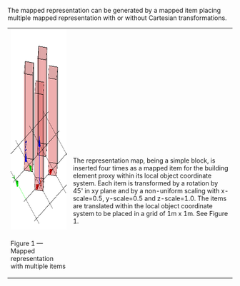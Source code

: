 The mapped representation can be generated by a mapped item placing multiple mapped representation with or without Cartesian transformations.

<table summary="different representation types">
 <tr>
  <td>
   <img src="../../../../figures/examples/mapped_shape_multiple-1.png" width="400" height="450" alt="mapped_shape_multiple-1.png 8 KB">
  </td>
  <td style=" vertical-align:bottom;">
   <p>
    The representation map, being a simple block, is inserted four times as a mapped item for the building element proxy within its local 
    object coordinate system. Each item is transformed by a rotation by 45' in xy plane and by a non-uniform scaling with 
    x-scale=0.5, y-scale=0.5 and z-scale=1.0. The items are translated within the local
    object coordinate system to be placed in a grid of 1m x 1m. See Figure 1.
   </p>
  </td>	
 </tr>
 <tr style="height:20px;">
  <td style=" vertical-align:bottom;">
   <p class="figure">Figure 1 &mdash; Mapped representation with multiple items</p>
  </td>
  <td>&nbsp;</td>
 </tr>
</table>